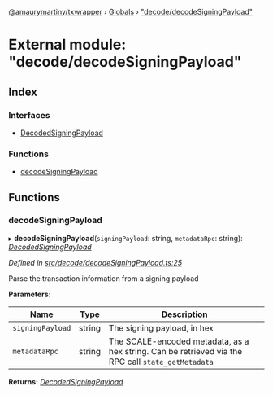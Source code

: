 [@amaurymartiny/txwrapper](../README.md) › [Globals](../globals.md) › ["decode/decodeSigningPayload"](_decode_decodesigningpayload_.md)

# External module: "decode/decodeSigningPayload"

## Index

### Interfaces

* [DecodedSigningPayload](../interfaces/_decode_decodesigningpayload_.decodedsigningpayload.md)

### Functions

* [decodeSigningPayload](_decode_decodesigningpayload_.md#decodesigningpayload)

## Functions

###  decodeSigningPayload

▸ **decodeSigningPayload**(`signingPayload`: string, `metadataRpc`: string): *[DecodedSigningPayload](../interfaces/_decode_decodesigningpayload_.decodedsigningpayload.md)*

*Defined in [src/decode/decodeSigningPayload.ts:25](https://github.com/amaurymartiny/polkadotjs-wrapper/blob/d55e27d/src/decode/decodeSigningPayload.ts#L25)*

Parse the transaction information from a signing payload

**Parameters:**

Name | Type | Description |
------ | ------ | ------ |
`signingPayload` | string | The signing payload, in hex |
`metadataRpc` | string | The SCALE-encoded metadata, as a hex string. Can be retrieved via the RPC call `state_getMetadata`  |

**Returns:** *[DecodedSigningPayload](../interfaces/_decode_decodesigningpayload_.decodedsigningpayload.md)*
